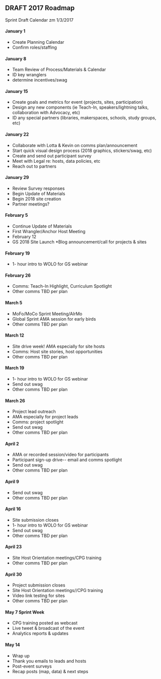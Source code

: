 ## DRAFT 2017 Roadmap 
Sprint Draft Calendar
zm 1/3/2017

#### January 1 
* Create Planning Calendar
* Confirm roles/staffing

#### January 8
* Team Review of Process/Materials & Calendar
* ID key wranglers
* determine incentives/swag

#### January 15
* Create goals and metrics for event (projects, sites, participation)
* Design any new components (ie Teach-In, speakers/lightning talks, collaboration with Advocacy, etc)
* ID any special partners (libraries, makerspaces, schools, study groups, etc)

#### January 22
* Collaborate with Lotta & Kevin on comms plan/announcement 
* Start quick visual design process (2018 graphics, stickers/swag, etc)
* Create and send out participant survey 
* Meet with Legal re: hosts, data policies, etc
* Reach out to partners

#### January 29
* Review Survey responses
* Begin Update of Materials 
* Begin 2018 site creation
* Partner meetings? 

#### February 5
* Continue Update of Materials
* First Wrangler/Anchor Host Meeting
* February 12
* GS 2018 Site Launch 
*Blog announcement/call for projects & sites

#### February 19
* 1- hour intro to WOLO for GS webinar

#### February 26
* Comms: Teach-In Highlight, Curriculum Spotlight
* Other comms TBD per plan

#### March 5
* MoFo/MoCo Sprint Meeting/AIrMo 
* Global Sprint AMA session for early birds
* Other comms TBD per plan

#### March 12
* Site drive week! AMA especially for site hosts
* Comms: Host site stories, host opportunities
* Other comms TBD per plan

#### March 19
* 1- hour intro to WOLO for GS webinar
* Send out swag
* Other comms TBD per plan

#### March 26 
* Project lead outreach 
* AMA especially for project leads
* Comms: project spotlight
* Send out swag
* Other comms TBD per plan

#### April 2
* AMA or recorded session/video for participants
* Participant sign-up drive-- email and comms spotlight
* Send out swag
* Other comms TBD per plan

#### April 9
* Send out swag
* Other comms TBD per plan

#### April 16
* Site submission closes 
* 1- hour intro to WOLO for GS webinar
* Send out swag
* Other comms TBD per plan

#### April 23
* Site Host Orientation meetings/CPG training
* Other comms TBD per plan

#### April 30
* Project submission closes 
* Site Host Orientation meetings//CPG training
* Video link testing for sites
* Other comms TBD per plan

#### May 7 Sprint Week 
* CPG training posted as webcast
* Live tweet & broadcast of the event
* Analytics reports & updates

#### May 14
* Wrap up
* Thank you emails to leads and hosts
* Post-event surveys
* Recap posts (map, data) & next steps 
